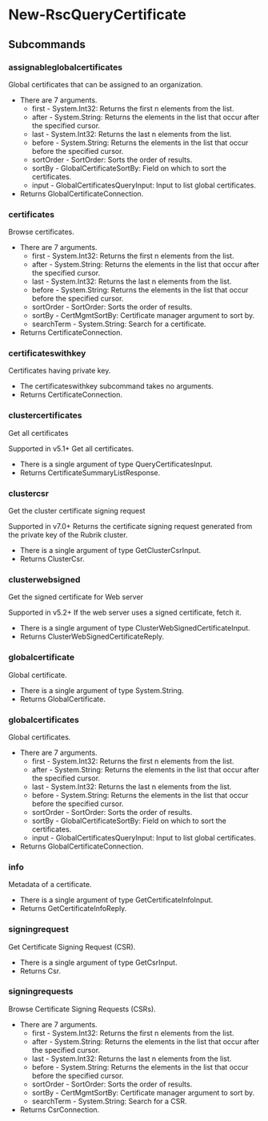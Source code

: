 # New-RscQueryCertificate
## Subcommands
### assignableglobalcertificates
Global certificates that can be assigned to an organization.

- There are 7 arguments.
    - first - System.Int32: Returns the first n elements from the list.
    - after - System.String: Returns the elements in the list that occur after the specified cursor.
    - last - System.Int32: Returns the last n elements from the list.
    - before - System.String: Returns the elements in the list that occur before the specified cursor.
    - sortOrder - SortOrder: Sorts the order of results.
    - sortBy - GlobalCertificateSortBy: Field on which to sort the certificates.
    - input - GlobalCertificatesQueryInput: Input to list global certificates.
- Returns GlobalCertificateConnection.
### certificates
Browse certificates.

- There are 7 arguments.
    - first - System.Int32: Returns the first n elements from the list.
    - after - System.String: Returns the elements in the list that occur after the specified cursor.
    - last - System.Int32: Returns the last n elements from the list.
    - before - System.String: Returns the elements in the list that occur before the specified cursor.
    - sortOrder - SortOrder: Sorts the order of results.
    - sortBy - CertMgmtSortBy: Certificate manager argument to sort by.
    - searchTerm - System.String: Search for a certificate.
- Returns CertificateConnection.
### certificateswithkey
Certificates having private key.

- The certificateswithkey subcommand takes no arguments.
- Returns CertificateConnection.
### clustercertificates
Get all certificates

Supported in v5.1+
Get all certificates.

- There is a single argument of type QueryCertificatesInput.
- Returns CertificateSummaryListResponse.
### clustercsr
Get the cluster certificate signing request

Supported in v7.0+
Returns the certificate signing request generated from the private key of the Rubrik cluster.

- There is a single argument of type GetClusterCsrInput.
- Returns ClusterCsr.
### clusterwebsigned
Get the signed certificate for Web server

Supported in v5.2+
If the web server uses a signed certificate, fetch it.

- There is a single argument of type ClusterWebSignedCertificateInput.
- Returns ClusterWebSignedCertificateReply.
### globalcertificate
Global certificate.

- There is a single argument of type System.String.
- Returns GlobalCertificate.
### globalcertificates
Global certificates.

- There are 7 arguments.
    - first - System.Int32: Returns the first n elements from the list.
    - after - System.String: Returns the elements in the list that occur after the specified cursor.
    - last - System.Int32: Returns the last n elements from the list.
    - before - System.String: Returns the elements in the list that occur before the specified cursor.
    - sortOrder - SortOrder: Sorts the order of results.
    - sortBy - GlobalCertificateSortBy: Field on which to sort the certificates.
    - input - GlobalCertificatesQueryInput: Input to list global certificates.
- Returns GlobalCertificateConnection.
### info
Metadata of a certificate.

- There is a single argument of type GetCertificateInfoInput.
- Returns GetCertificateInfoReply.
### signingrequest
Get Certificate Signing Request (CSR).

- There is a single argument of type GetCsrInput.
- Returns Csr.
### signingrequests
Browse Certificate Signing Requests (CSRs).

- There are 7 arguments.
    - first - System.Int32: Returns the first n elements from the list.
    - after - System.String: Returns the elements in the list that occur after the specified cursor.
    - last - System.Int32: Returns the last n elements from the list.
    - before - System.String: Returns the elements in the list that occur before the specified cursor.
    - sortOrder - SortOrder: Sorts the order of results.
    - sortBy - CertMgmtSortBy: Certificate manager argument to sort by.
    - searchTerm - System.String: Search for a CSR.
- Returns CsrConnection.
